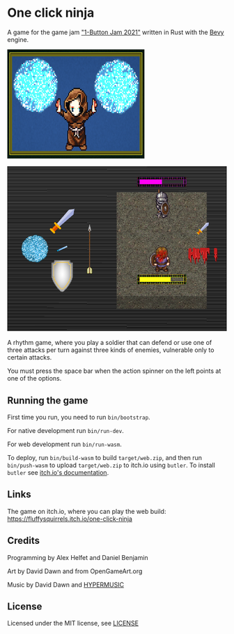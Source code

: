 # One click ninja

A game for the game jam
["1-Button Jam 2021"](https://itch.io/jam/1-button-jam-2021)
written in Rust with the [Bevy](https://bevyengine.org) engine.

![Game logo with a mage casting spells](./icon.png)

![Screenshot of the game](./screenshot.png)

A rhythm game, where you play a soldier that can defend or use one of three attacks per turn against three kinds of enemies, vulnerable only to certain attacks.

You must press the space bar when the action spinner on the left points at one of the options.

## Running the game

First time you run, you need to run `bin/bootstrap`.

For native development run `bin/run-dev`.

For web development run `bin/run-wasm`.

To deploy, run `bin/build-wasm` to build `target/web.zip`, and then
run `bin/push-wasm` to upload `target/web.zip` to itch.io using `butler`. To install `butler` see [itch.io's documentation](https://itch.io/docs/butler/installing.html).

## Links

The game on itch.io, where you can play the web build: <https://fluffysquirrels.itch.io/one-click-ninja>

## Credits

Programming by Alex Helfet and Daniel Benjamin

Art by David Dawn and from OpenGameArt.org

Music by David Dawn and [HYPERMUSIC](https://hyper-beam.itch.io/)

## License

Licensed under the MIT license, see [LICENSE](./LICENSE)
